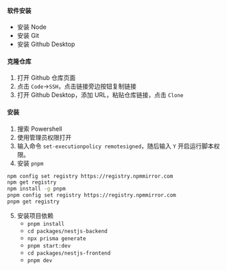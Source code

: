#### 软件安装

- 安装 Node
- 安装 Git
- 安装 Github Desktop

#### 克隆仓库

1. 打开 Github 仓库页面
2. 点击 `Code`->`SSH`，点击链接旁边按钮复制链接
3. 打开 Github Desktop，添加 URL，粘贴仓库链接，点击 `Clone`

#### 安装

1. 搜索 Powershell
2. 使用管理员权限打开
3. 输入命令 `set-executionpolicy remotesigned`，随后输入 `Y` 开启运行脚本权限。
4. 安装 `pnpm`

```sh
npm config set registry https://registry.npmmirror.com
npm get registry
npm install -g pnpm
pnpm config set registry https://registry.npmmirror.com
pnpm get registry 
```

5. 安装项目依赖 
    - `pnpm install`
    - `cd packages/nestjs-backend`
    - `npx prisma generate`
    - `pnpm start:dev`
    - `cd packages/nestjs-frontend`
    - `pnpm dev`